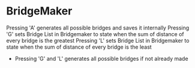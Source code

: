 # BridgeMaker
Pressing 'A' generates all possible bridges and saves it internally
Pressing 'G' sets Bridge List in Bridgemaker to state when the sum of distance of every bridge is the greatest
Pressing 'L' sets Bridge List in Bridgemaker to state when the sum of distance of every bridge is the least
* Pressing 'G' and 'L' generates all possible bridges if not already made
